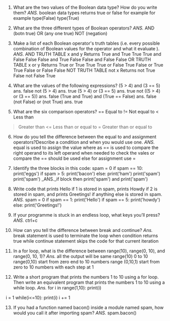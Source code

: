 1. What are the two values of the Boolean data type? How do you write them? 
_ANS._ boolean data types returns true or false for example
for example type(False) type(True)


2. What are the three different types of Boolean operators?
_ANS._ AND (botn true)
       OR  (any one true)
       NOT (negation)


3. Make a list of each Boolean operator's truth tables (i.e. every possible combination of Boolean values for the operator and what it evaluate ).
_ANS._ AND TRUTH TABLE
x	    and	y	    Returns
True	and	True	True
True	and	False	False
False	and	True	False
False	and	False	False
OR TRUTH TABLE
x	    or	y	    Returns
True	or	True	True
True	or	False	True
False	or	True	True
False	or	False	False
NOT TRUTH TABLE 
not	x	    Returns
not	True	False
not	False	True

4. What are the values of the following expressions?
(5 > 4) and (3 == 5)                   ans. false
not (5 > 4)                            ans. true
(5 > 4) or (3 == 5)                    ans. true
not ((5 > 4) or (3 == 5))              ans. false
(True and True) and (True == False)    ans. false
(not False) or (not True)              ans. true


5. What are the six comparison operators?
==  Equal to
!=	Not equal to
<	Less than
>	Greater than
<=	Less than or equal to
>=	Greater than or equal to


6. How do you tell the difference between the equal to and assignment operators?Describe a
condition and when you would use one.
_ANS._ equal is used to assign the value where as == is used to compare the right operand to its left operand when needed to check the vales or compare the == should be used else for assignment use =

7. Identify the three blocks in this code:
spam = 0
if spam == 10:
print('eggs')
if spam > 5:
print('bacon')
else:
print('ham')
print('spam')
print('spam')
_ANS._if block then print('spam') and print('spam')
8. Write code that prints Hello if 1 is stored in spam, prints Howdy if 2 is stored in spam, and prints
Greetings! if anything else is stored in spam.
_ANS._ 
spam = 0
if spam == 1:
    print('Hello')
    if spam == 5:
        print('howdy')
    else:
        print('Greetings!')


9. If your programme is stuck in an endless loop, what keys you’ll press?
_ANS._ ctrl+c


10. How can you tell the difference between break and continue?
_Ans._ break statement is used to terminate the loop when condition returns true 
while continue statement skips the code for that current iteration 



11. In a for loop, what is the difference between range(10), range(0, 10), and range(0, 10, 1)?
_Ans._ 
all the output will be same 
range(10) 0 to 10
range(0,10) start from zero end to 10 numbers
range (0,10,1) start from zero to 10 numbers with each step at 1


12. Write a short program that prints the numbers 1 to 10 using a for loop. Then write an equivalent program that prints the numbers 1 to 10 using a while loop.
_Ans._ 
for i in range(1,10):
    print(i)

i = 1
while(i<=10):
    print(i)
    i += 1    


13. If you had a function named bacon() inside a module named spam, how would you call it after importing spam?
_ANS._ spam.bacon()